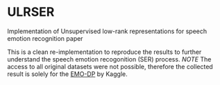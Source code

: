 # ULRSER
Implementation of Unsupervised low-rank representations for speech emotion recognition paper
[](http://dx.doi.org/10.21437/Interspeech.2019-2769)

This is a clean re-implementation to reproduce the results to further understand the speech emotion recogonition (SER) process. 
*NOTE* The access to all original datasets were not possible, therefore the collected result is solely for the [EMO-DP](https://www.kaggle.com/datasets/piyushagni5/berlin-database-of-emotional-speech-emodb) by Kaggle.
